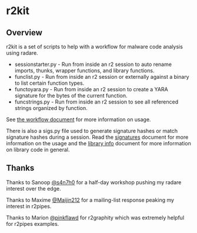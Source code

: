 # r2kit

## Overview

r2kit is a set of scripts to help with a workflow for malware code analysis using radare.

* sessionstarter.py - Run from inside an r2 session to auto rename imports, thunks, wrapper functions, and library functions.
* funclist.py - Run from inside an r2 session or externally against a binary to list certain function types.
* functoyara.py - Run from inside an r2 session to create a YARA signature for the bytes of the current function.
* funcstrings.py - Run from inside an r2 session to see all referenced strings organized by function.

See [the workflow document](docs/WORKFLOW.md) for more information on usage.

There is also a sigs.py file used to generate signature hashes or match signature hashes during a session. Read the [signatures](docs/SIGNATURES.md) document for more information on the usage and the [library info](docs/LIBINFO.md) document for more information on library code in general.

## Thanks

Thanks to Sanoop [@s4n7h0](https://twitter.com/@s4n7h0) for a half-day workshop pushing my radare interest over the edge.

Thanks to Maxime [@Maijin212](https://twitter.com/@Maijin212) for a mailing-list response peaking my interest in r2pipes.

Thanks to Marion [@pinkflawd](https://twitter.com/@pinkflawd) for r2graphity which was extremely helpful for r2pipes examples.
